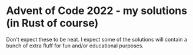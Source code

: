 # Advent of Code 2022 - my solutions (in Rust of course)

Don't expect these to be neat. I expect some of the solutions will contain a bunch of extra fluff for fun and/or educational purposes.
